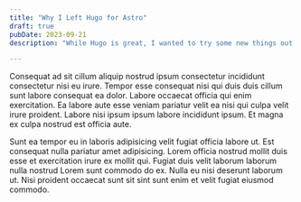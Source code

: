 ```yaml
---
title: "Why I Left Hugo for Astro"
draft: true
pubDate: 2023-09-21
description: "While Hugo is great, I wanted to try some new things out with Astro. Here's what I learned."

---
```

Consequat ad sit cillum aliquip nostrud ipsum consectetur incididunt consectetur nisi eu irure. Tempor esse consequat nisi qui duis duis cillum sunt labore consequat ea dolor. Labore occaecat officia qui enim exercitation. Ea labore aute esse veniam pariatur velit ea nisi qui culpa velit irure proident. Labore nisi ipsum ipsum labore incididunt ipsum. Et magna ex culpa nostrud est officia aute.

Sunt ea tempor eu in laboris adipisicing velit fugiat officia labore ut. Est consequat nulla pariatur amet adipisicing. Lorem officia nostrud mollit duis esse et exercitation irure ex mollit qui. Fugiat duis velit laborum laborum nulla nostrud Lorem sunt commodo do ex. Nulla eu nisi deserunt laborum ut. Nisi proident occaecat sunt sit sint sunt enim et velit fugiat eiusmod commodo.